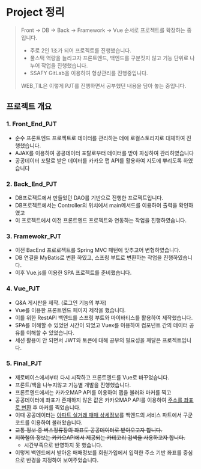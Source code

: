 # Project 정리

> Front -> DB -> Back -> Framework -> Vue 순서로 프로젝트를 확장하는 중입니다.
>
> - 주로 2인 1조가 되어 프로젝트를 진행했습니다. 
> - 풀스택 역량을 늘리고자 프론트엔드, 백엔드를 구분짓지 않고 기능 단위로 나누어 작업을 진행했습니다.
> - SSAFY GitLab을 이용하여 형상관리를 진행중입니다.
>
> WEB_TIL은 이렇게 PJT를 진행하면서 공부했던 내용을 담아 놓는 중입니다.



## 프로젝트 개요



### 1. Front_End_PJT

- 순수 프론트엔드 프로젝트로 데이터를 관리하는 데에 로컬스토리지로 대체하여 진행했습니다.
- AJAX를 이용하여 공공데이터 포탈로부터 데이터를 받아 파싱하여 관리하였습니다
- 공공데이터 포탈로 받은 데이터를 카카오 맵 API를 활용하여 지도에 뿌리도록 하였습니다



### 2. Back_End_PJT

- DB프로젝트에서 만들었던 DAO를 기반으로 진행한 프로젝트입니다.
- DB프로젝트에서는 Controller의 위치에서 main메서드를 이용하여 출력을 확인하였고
- 이 프로젝트에서 이전 프론트엔드 프로젝트와 연동하는 작업을 진행하였습니다.



### 3. Framewokr_PJT

- 이전 BacEnd 프로로젝트를 Spring MVC 패턴에 맞추고어 변형하였습니다.
- DB 연결을 MyBatis로 변환 하였고, 스프링 부트로 변환하는 작업을 진행하였습니다.
- 이후 Vue.js를 이용한 SPA 프로젝트를 준비했습니다.



### 4. Vue_PJT

- Q&A 게시판을 제작. (로그인 기능의 부재)
- Vue를 이용한 프론트엔드 페이지 제작을 했습니다.
- 이를 위한 RestAPI 백엔드를 스프링 부트와 마이바티스를 활용하여 제작했습니다.
- SPA를 이해할 수 있었던 시간이 되었고 Vuex를 이용하여 컴포넌트 간의 데이터 공유를 이해할 수 있었습니다.
- 세션 활용이 안 되면서 JWT와 토큰에 대해 공부의 필요성을 깨달은 프로젝트입니다.



### 5. Final_PJT

- 제로베이스에서부터 다시 시작하고 프론트엔드를 Vue로 바꾸었습니다.
- 프론트/백을 나누지않고 기능별 개발을 진행했습니다.
- 프론트엔드에서는 카카오MAP API를 이용하여 맵을 불러와 마커를 찍고 
- 공공데이터에 좌표가 존재하지 않은 값은 카카오MAP API를 이용하여 [주소를 좌표로 변환](https://apis.map.kakao.com/web/sample/addr2coord/) 후 마커를 찍었습니다.
- 이때 공공데이터는 [아파트 실거래 매매 상세정보](https://www.data.go.kr/data/15057511/openapi.do)를 백엔드의 서비스 파트에서 구군코드를 이용하여 불러왔습니다.
- ~~교통 정보 중 버스정류장의 좌표도 공공데이터로 받아오고자 합니다.~~
- ~~지하철의 정보는 카카오API에서 제공되는 카테고리 검색을 사용하고자 합니다.~~ 
  -  시간부족으로 반영하지 못 했습니다.
- 이렇게 백엔드에서 받아온 매매정보를 회원가입에서 입력한 주소 기반 좌표를 중심으로 반경을 지정하여 보여주었습니다.


